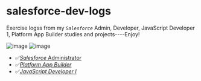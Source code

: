# salesforce-dev-logs
Exercise logss from my <em>`Salesforce`</em> Admin, Developer, JavaScript Developer 1, Platform App Builder studies and projects----Enjoy!



![image](https://user-images.githubusercontent.com/93830144/201507299-921eb4a1-fdb9-4958-9082-03713fb208f2.png)
![image](https://user-images.githubusercontent.com/93830144/201507334-0460f651-89fb-4219-9655-5bd1d9c0dea6.png)
















- ✅[*Salesforce* Administrator](#salesforce-administrator) 
- ✅[*Platform App Builder*](#platform-app-builder)
- ✅[*JavaScript Developer I*](#javascript-developer-i)

